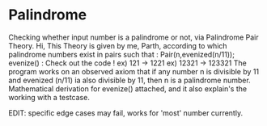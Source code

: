 # Palindrome
Checking whether input number is a palindrome or not, via Palindrome Pair Theory.
Hi,
This Theory is given by me, Parth, according to which palindrome numbers exist in pairs such that :
Pair(n,evenized(n/11));
evenize() : Check out the code ! ex) 121 -> 1221
                                 ex) 12321 -> 123321
The program works on an observed axiom that if any number n is divisible by 11 and evenized (n/11) ia also divisible by 11, 
then n is a palindrome number. 
Mathematical derivation for evenize() attached, and it also explain's the working with a testcase.
  
EDIT: specific edge cases may fail, works for 'most' number currently.

